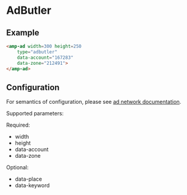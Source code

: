 <!---
Copyright 2015 The AMP HTML Authors. All Rights Reserved.

Licensed under the Apache License, Version 2.0 (the "License");
you may not use this file except in compliance with the License.
You may obtain a copy of the License at

      http://www.apache.org/licenses/LICENSE-2.0

Unless required by applicable law or agreed to in writing, software
distributed under the License is distributed on an "AS-IS" BASIS,
WITHOUT WARRANTIES OR CONDITIONS OF ANY KIND, either express or implied.
See the License for the specific language governing permissions and
limitations under the License.
-->

# AdButler

## Example

```html
<amp-ad width=300 height=250
    type="adbutler"
    data-account="167283"
    data-zone="212491">
</amp-ad>
```
## Configuration

For semantics of configuration, please see [ad network documentation](http://www.adbutlerhelp.com/amp-configuration).

Supported parameters:

Required:
- width
- height
- data-account
- data-zone

Optional:
- data-place
- data-keyword
